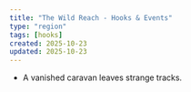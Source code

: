 ```yaml
---
title: "The Wild Reach - Hooks & Events"
type: "region"
tags: [hooks]
created: 2025-10-23
updated: 2025-10-23
---
```

- A vanished caravan leaves strange tracks.
